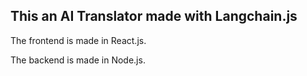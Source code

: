 ## This an AI Translator made with Langchain.js

The frontend is made in React.js.

The backend is made in Node.js.
